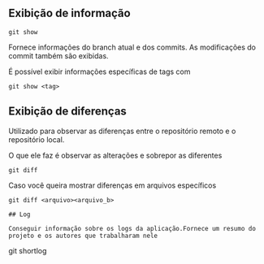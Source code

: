 

## Exibição de informação

```
git show
```

Fornece informações do branch atual e dos commits. As modificações do commit também são exibidas.

É possível exibir informações específicas de tags com

```
git show <tag>
```

## Exibição de diferenças

Utilizado para observar as diferenças entre o repositório remoto e o repositório local.

O que ele faz é observar as alterações e sobrepor as diferentes

```
git diff
```

Caso você queira mostrar diferenças em arquivos específicos

```
git diff <arquivo><arquivo_b>

## Log

Conseguir informação sobre os logs da aplicação.Fornece um resumo do projeto e os autores que trabalharam nele

```
git shortlog
```